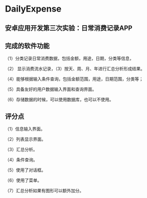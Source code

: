 # DailyExpense
## 安卓应用开发第三次实验：日常消费记录APP

## 完成的软件功能
（1）分类记录日常消费数据，包括金额，用途，日期，分类等信息，

（2） 显示消费流水记录，（3）按天、周、月、年进行汇总分析形成结果。

（4）能够根据输入条件查询，包括金额范围，用途，日期范围，分类等；

（5）具备友好的用户数据输入界面和查询界面。

（6）存储数据的时候，可以使用数据库，也可以不使用。

## 评分点
（1）信息输入界面。

（2）列表显示界面。

（3）汇总分析。

（4）条件查询。

（5）使用了对话框。

（6）使用了菜单。

（7）汇总分析如果有图形可以额外加分。
